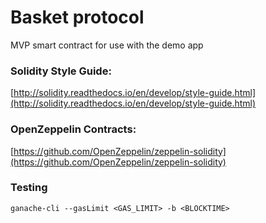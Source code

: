 # Basket protocol

MVP smart contract for use with the demo app

### Solidity Style Guide: ###
[http://solidity.readthedocs.io/en/develop/style-guide.html](http://solidity.readthedocs.io/en/develop/style-guide.html)

### OpenZeppelin Contracts: ###
[https://github.com/OpenZeppelin/zeppelin-solidity](https://github.com/OpenZeppelin/zeppelin-solidity)

### Testing ###
```
ganache-cli --gasLimit <GAS_LIMIT> -b <BLOCKTIME> 
```
